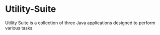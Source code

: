 # Utility-Suite
Utility Suite is a collection of three Java applications designed to perform various tasks

